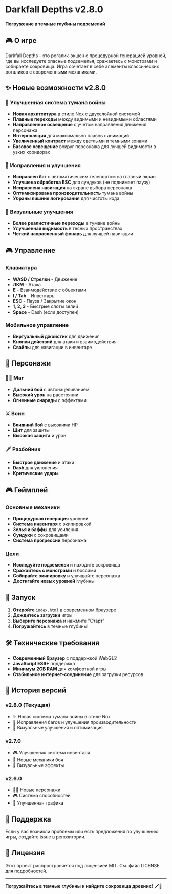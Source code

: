 # Darkfall Depths v2.8.0

**Погружение в темные глубины подземелий**

## 🎮 О игре

Darkfall Depths - это рогалик-экшен с процедурной генерацией уровней, где вы исследуете опасные подземелья, сражаетесь с монстрами и собираете сокровища. Игра сочетает в себе элементы классических рогаликов с современными механиками.

## ✨ Новые возможности v2.8.0

### 🔦 Улучшенная система тумана войны
- **Новая архитектура** в стиле Nox с двухслойной системой
- **Плавные переходы** между видимыми и невидимыми областями
- **Направленное освещение** с учетом направления движения персонажа
- **Интерполяция** для максимально плавных анимаций
- **Увеличенный контраст** между светлыми и темными зонами
- **Базовое освещение** вокруг персонажа для лучшей видимости в узких коридорах

### 🎯 Исправления и улучшения
- **Исправлен баг** с автоматическим телепортом на главный экран
- **Улучшена обработка ESC** для сундуков (не поднимает паузу)
- **Исправлена навигация** на экране выбора персонажа
- **Оптимизирована производительность** тумана войны
- **Убраны лишние логирования** для чистоты кода

### 🎨 Визуальные улучшения
- **Более реалистичные переходы** в тумане войны
- **Улучшенная видимость** в тесных пространствах
- **Четкий направленный фонарь** для лучшей навигации

## 🎮 Управление

### Клавиатура
- **WASD / Стрелки** - Движение
- **ЛКМ** - Атака
- **E** - Взаимодействие с объектами
- **I / Tab** - Инвентарь
- **ESC** - Пауза / Закрытие окон
- **1, 2, 3** - Быстрые слоты зелий
- **Space** - Dash (если доступен)

### Мобильное управление
- **Виртуальный джойстик** для движения
- **Кнопки действий** для атаки и взаимодействия
- **Свайпы** для навигации в инвентаре

## 🎯 Персонажи

### 🧙‍♂️ Маг
- **Дальний бой** с автонацеливанием
- **Высокий урон** на расстоянии
- **Огненные снаряды** с эффектами

### ⚔️ Воин
- **Ближний бой** с высокими HP
- **Щит** для защиты
- **Высокая защита** и урон

### 🗡️ Разбойник
- **Быстрое движение** и атаки
- **Dash** для уклонения
- **Критические удары**

## 🎮 Геймплей

### Основные механики
- **Процедурная генерация** уровней
- **Система инвентаря** с экипировкой
- **Зелья и баффы** для усиления
- **Сундуки** с сокровищами
- **Система прогрессии** персонажа

### Цели
- **Исследуйте подземелья** и находите сокровища
- **Сражайтесь с монстрами** и боссами
- **Собирайте экипировку** и улучшайте персонажа
- **Достигайте новых уровней** глубины

## 🚀 Запуск

1. **Откройте** `index.html` в современном браузере
2. **Дождитесь загрузки** игры
3. **Выберите персонажа** и нажмите "Старт"
4. **Погружайтесь** в темные глубины!

## 🛠️ Технические требования

- **Современный браузер** с поддержкой WebGL2
- **JavaScript ES6+** поддержка
- **Минимум 2GB RAM** для комфортной игры
- **Стабильное интернет-соединение** для загрузки ресурсов

## 📝 История версий

### v2.8.0 (Текущая)
- ✨ Новая система тумана войны в стиле Nox
- 🔧 Исправления багов и улучшения производительности
- 🎨 Визуальные улучшения и оптимизация

### v2.7.0
- 🎮 Улучшенная система инвентаря
- 🎯 Новые механики боя
- 🎨 Визуальные эффекты

### v2.6.0
- 🧙‍♂️ Новые персонажи
- 🎮 Система способностей
- 🎨 Улучшенная графика

## 🤝 Поддержка

Если у вас возникли проблемы или есть предложения по улучшению игры, создайте issue в репозитории.

## 📄 Лицензия

Этот проект распространяется под лицензией MIT. См. файл LICENSE для подробностей.

---

**Погружайтесь в темные глубины и найдите сокровища древних!** 🗡️💎 